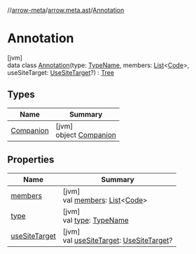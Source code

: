 //[arrow-meta](../../../index.md)/[arrow.meta.ast](../index.md)/[Annotation](index.md)

# Annotation

[jvm]\
data class [Annotation](index.md)(type: [TypeName](../-type-name/index.md), members: [List](https://kotlinlang.org/api/latest/jvm/stdlib/kotlin.collections/-list/index.html)&lt;[Code](../-code/index.md)&gt;, useSiteTarget: [UseSiteTarget](../-use-site-target/index.md)?) : [Tree](../-tree/index.md)

## Types

| Name | Summary |
|---|---|
| [Companion](-companion/index.md) | [jvm]<br>object [Companion](-companion/index.md) |

## Properties

| Name | Summary |
|---|---|
| [members](members.md) | [jvm]<br>val [members](members.md): [List](https://kotlinlang.org/api/latest/jvm/stdlib/kotlin.collections/-list/index.html)&lt;[Code](../-code/index.md)&gt; |
| [type](type.md) | [jvm]<br>val [type](type.md): [TypeName](../-type-name/index.md) |
| [useSiteTarget](use-site-target.md) | [jvm]<br>val [useSiteTarget](use-site-target.md): [UseSiteTarget](../-use-site-target/index.md)? |
